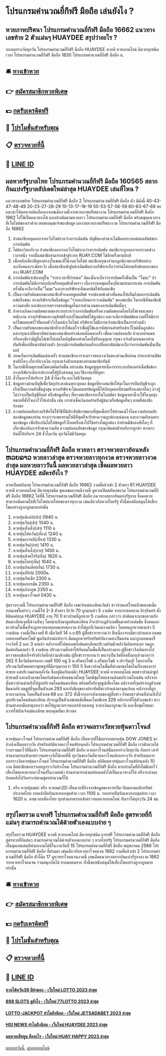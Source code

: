# โปรแกรมคํานวณยี่กีฟรี มือถือ เล่นยังไง ?
## หวยภาพปริศนา โปรแกรมคํานวณยี่กีฟรี มือถือ 16662 แนวทางเลขท้าย 2 ตัวแม่นๆ HUAYDEE สรุปว่าอะไร ?
ออกผลรางวัลทุกวัน โปรแกรมคํานวณยี่กีฟรี มือถือ HUAYDEE หวยดี หวยออนไลน์ มีหวยทุกชนิด เวลา โปรแกรมคํานวณยี่กีฟรี มือถือ 1830 โปรแกรมคํานวณยี่กีฟรี มือถือ น.

## 🛎 [ทางเข้าหวย](https://bit.ly/3BG5bNw)
## 👉 [สมัครสมาชิกหวยพิเศษ](https://bit.ly/3BG5bNw)
## 💵 [กดรับเครดิตฟรี](https://bit.ly/3C3mvgS)
## 👑 [โปรโมชั่นสำหรับตุณ](https://bit.ly/3C3mvgS)
## 📋 [ตรวจหวยที่นี้](https://bit.ly/3C3mvgS)
## 📱 [LINE ID](https://bit.ly/3C3mvgS)

## ผลหวยรัฐบาลไทย โปรแกรมคํานวณยี่กีฟรี มือถือ 160565 สลากกินแบ่งรัฐบาลอัปเดตใหม่ล่าสุด HUAYDEE เล่นที่ไหน ?
แนวทางเลขท้าย โปรแกรมคํานวณยี่กีฟรี มือถือ 2 โปรแกรมคํานวณยี่กีฟรี มือถือ ตัว มีดังนี้
40-43-47-48-49
20-23-27-28-29
10-13-17-18-19
50-53-57-58-59
60-63-67-69
ขอแนะนำให้คอหวยคัดเลือกเอาเลขเด็ดงวดนี้จากหวยภาพปริศนางวด โปรแกรมคํานวณยี่กีฟรี มือถือ 1962 ไปใช้เป็นแนวทางได้ และฝากติดตามหวยลาว โปรแกรมคํานวณยี่กีฟรี มือถือ พร้อมชุดแนวทางที่เว็บไซต์ของเราด้วย
ขอขอบคุณเจ้าของข้อมูล
ผลงานหวยภาพปริศนางวด โปรแกรมคํานวณยี่กีฟรี มือถือ 16862

1. ถ้าสมาชิกหลุดออกจากเว็บไซต์ระหว่างการเดิมพัน บัญชีของท่านจะไม่มีผลกระทบต่อผลลัพธ์ของการเดิมพัน
2. ไม่ต้องวิตกกังวล ถ้าสมาชิกออกจากเว็บไซด์ระหว่างการเดิมพัน สมาชิกจะถูกออกจากระบบช่วงเวลาหนึ่ง จากนั้นสมาชิกสามารถเข้าสู่ระบบ RUAY.COM ได้อีกครั้งตามปกติ
3. เพื่อหลีกเลี่ยงปัญหาต่างๆในขณะที่ใช้งานเว็บไซต์ สมาชิกกรุณาอ่านกฎกติกาของบริษัทอย่างละเอียดและระมัดระวัง เมื่อสมาชิกเข้าสู่หน้าเดิมพันทางบริษัทจะถือว่าท่านได้ยอมรับข้อตกลงของทาง RUAY.COM
4. การเดิมพันจะต้องอยู่ใน "ระยะเวลาที่กำหนด" มิฉะนั้นจะถือว่าการเดิมครั้งนั้นเป็น "โมฆะ" ถ้าการเดิมพันได้มีการยกเลิกหรือหยุดพักชั่วคราว เนื่องจากเหตุผลใดๆก็ตามก่อนการเล่น การเดิมพันครั้งนั้นจะถือว่าเป็น"โมฆะ"และทางบริษัทจะคืนเครดิตให้กับสมาชิก
5. เป็นความรับผิดชอบของสมาชิกที่จะคอยดูผลลัพธ์ จากช่องหน้าต่างที่แสดงให้เห็นถึงผลการเดิมพันแพ้หรือชนะ ทางบริษัทจะยึดถือข้อมูล "รายละเอียดการวางเดิมพัน" ของสมาชิก ในกรณีที่สมาชิกมีความสงสัย และต้องการตรวจสอบข้อมูลในการคำนวณของการเดิมพันนั้นๆ
6. ถ้าหากเกิดความผิดพลาดของระบบระหว่างการเดิมพันหรือความผิดพลาดโดยไม่ได้เจตนาของพนักงาน ทางบริษัทขอสงวนสิทธ์ที่จะแก้ไขผลลัพธ์ให้ถูกต้อง และจะมีการพิมพ์ข้อความที่ได้มีการแก้ไขเผยแพร่ไว้ที่แถบตัววิ่งในหน้าเว็บไซต์ บริษัทจะไม่มีการแจ้งสมาชิกเป็นการส่วนตัว
7. เป็นความรับชอบของสมาชิกที่จะทำให้แน่ใจว่าชื่อผู้ใช้และรหัสผ่านสำหรับเข้าเว็ไซต์นั้นถูกต้อง และกรุณาเปลี่ยนรหัสผ่านของสมาชิกอย่างน้อยเดือนละครั้ง เพื่อความปลอดภัย ถ้าหากท่านพบหรือสงสัยว่ามีผู้อื่นได้เข้าไปเล่นในบัญชีของท่านโดยไม่รับอนุญาต กรุณา แจ้งตัวแทนของท่านทันทีเพื่อเปลี่ยนรหัสส่วนตัว (หากมีการเดิมพันก่อนที่จะเปลี่ยนรหัสเดิมจะถือว่าการเดิมพันนั้นเป็นผล)
8. ก่อนเริ่มการเดิมพันแต่ละครั้ง ท่านสมาชิกควรจะตรวจสอบวงเงินของท่านเสียก่อน ถ้าหากท่านมีข้อสงสัยใดๆ เกี่ยวกับวงเงิน กรุณาแจ้งตัวแทนของท่านสมาชิกทันที
9. ในกรณีที่เหตุการณ์ไม่คาดคิดเกิดขึ้น อย่างเช่น ข้อมูลสูญหายเนื่องจากระบบอินเตอร์เน็ตขัดข้อง ทางบริษัทจะมีการประกาศให้รู้ถึงสาเหตุ และวิธีการแก้ปัญหา
10. ชั่วโมงการให้บริการ 24 ชั่วโมงวัน และไม่มีวันหยุด
11. ข้อมูลทางด้านบัญชีเพื่อวัตถุประสงค์เฉพาะบุคคล ข้อมูลที่ทางสมาชิกให้มาในการเปิดบัญชีจะถูกเก็บเป็นความลับขั้นสูงสุด ทางบริษัทจะไม่เผยแพร่ข้อมูลนี้ให้กับบุคคลที่สามหรือองค์กรอื่นๆ ล่วงรู้ ไม่ว่าจะเป็นบัญชีอีเมล์ หรือข้อมูลอื่นๆ ที่ทางสมาชิกกรอกในใบสมัคร ข้อมูลเหล่านี้จะใช้ในจุดมุ่งหมายที่ตั้งใจเอาไว้ให้เท่านั้น เช่น การส่งเช็คเงินสดสำหรับผู้ชนะหรือข้อมูลอื่นๆ ตามที่สมาชิกร้องขอ
12. ความปลอดภัยทางบริษัทได้ใช้วิธีที่มีประสิทธิภาพมากที่สุดเพื่อทำให้ท่านแน่ใจในความปลอดภัยของข้อมูลของท่าน ทางเราจะพยายามให้ดีที่สุดที่จะรักษาความถูกต้องแน่นอน และความลับเฉพาะของข้อมูล เพื่อป้องกันไม่ให้ข้อมูลรั่วไหลหรือนำไปใช้อย่างไม่ถูกต้อง ถ้าท่านมีข้อสงสัยใดๆ ที่เกี่ยวข้องกับการรักษาความลับ ความปลอดภัยของข้อมูล กรุณาติดต่อฝ่ายบริการลูกค้า พวกเรายินดีให้บริการ 24 ชั่วโมงวัน ทุกวันไม่มีวันหยุด

## โปรแกรมคํานวณยี่กีฟรี มือถือ หวยลาว ตรวจหวยลาวย้อนหลัง ຫວຍລາວ หวยลาวล่าสุด ตรวจหวยลาวทุกงวด ตรวจหวยลาว​งวดล่าสุด ผลหวยลาววันนี้ ผลหวยลาวล่าสุด เช็คผลหวยลาว HUAYDEE สมัครยังไง ?
หวยเปิดตลับเลข โปรแกรมคํานวณยี่กีฟรี มือถือ 16662 งวดที่แล้วเข้า 2 ตัวตรง 61 HUAYDEE หวยดี หวยออนไลน์ มีหวยทุกชนิด ชุดเลขผลงานดีงวดนี้ ดูหวยเปิดตลับเลขงวด โปรแกรมคํานวณยี่กีฟรี มือถือ 16662 ได้ที่นี่ โปรแกรมคํานวณยี่กีฟรี มือถือ แนวทางสลากกินแบ่งรัฐบาล ซึ่งคอหวยสามารถติดตามได้ที่เว็บไซต์หวยไทยของเราทุกงวด เช่นเดียวกับหวยไทยรัฐ ทั้งนี้ขอสนับสนุนให้เสี่ยงโชคอย่างถูกกฎหมายเท่านั้น
1. หวยหุ้นนิเคอิ(เช้า) 0940 น.
2. หวยหุ้นจีน(เช้า) 1040 น.
3. หวยหุ้นฮั่งเส็ง(เช้า) 1110 น
4. หวยหุ้นไต้หวัน(เที่ยง) 1240 น.
5. หวยหุ้นเกาหลี(เที่ยง) 1330 น.
6. หวยหุ้นจีน(บ่าย) 1410 น.
7. หวยหุ้นฮั่งเส็ง(บ่าย) 1450 น.
8. หวยหุ้นสิงคโปร์(เย็น) 1620 น.
9. หวยหุ้นไทย(เย็น) 1640 น.
10. หวยหุ้นอินเดีย(เย็น) 1730 น.
11. หวยหุ้นอียิปต์ 2000น.
12. หวยหุ้นรัสเซีย 2300 น.
13. หวยหุ้นเยอรมัน 2350 น.
14. หวยหุ้นอังกฤษ 2350 น.
15. หวยหุ้นดาวโจนส์ 0430 น.

ลุ้นรวยงวดนี้ โปรแกรมคํานวณยี่กีฟรี มือถือ เลขเจ้าแม่ตะเคียนวัดดัง ชาวบ้านแห่โรยแป้งขอเลขเด็ด ก่อนเลขโผล่จะๆ งวดนี้ให้ 2-3 ตัวตรง ป้าวัย 70 ถูกมาแล้ว 5 งวดติด
จากการสอบถาม ป้าจุรินทร์ ตั้งธิติพงศ์สกุล HUAYDEE อายุ 70 ปี ชาวบ้านที่ถูกหวย 5 งวดซ้อน กล่าวว่า ปกติตนจะมาขอหวยกับต้นตะเคียนจุดนี้ช่วงเย็นๆ โดยนำแป้งมาลูบต้นตะเคียน ก็จะปรากฏตัวเลขขึ้นมาอย่างเด่นชัด ซึ่งตนและชาวบ้านในพื้นที่จะถูกหวยมาตลอดแทบทุกงวด ถ้าไม่ถูกก็เว้นแค่งวดเดียว โดยตนถูกหวยมาแล้ว 5 งวดซ้อน งวดนี้เป็นงวดที่ 6
เมื่อวันที่ 14 ก.ย.65 ผู้สื่อข่าวรายวานว่า สืบเนื่องจากมีชาวบ้านละแวกเขตเทศบาลศรีมหาโพธิ พูดกันปากต่อปากว่า มีคนถูกหวยรับทรัพย์กันงวดละเป็นแสน และถูกลอตเตอรี่รางวัลที่ 2 และ 3 มาแล้ว หลังจากที่ไปขอเลขกับต้นตะเคียนบริเวณริมน้ำหลังวัดอินทรแบก จนถูกติดต่อกันมาแล้ว 5 งวดซ้อน สร้างความฮือฮาให้กับคนในพื้นที่เป็นอย่างมาก ผู้สื่อข่าวจึงเดินทางไปตรวจสอบข้อเท็จจริงยังวัดที่กล่าวมาข้างต้น
ผู้สื่อข่าวรายงานว่า พบว่าเป็นวัดที่ก่อตั้งมาแล้วมากกว่า 262 ปี ชื่อวัดอินทรแบก เลขที่ 100 หมู่ 3 ต.ศรีมหาโพธิ อ.ศรีมหาโพธิ จ.ปราจีนบุรี โดยภายในบริเวณวัดยังพบพระพุทธรูปที่มีอายุมากกว่า 150 ปี ซึ่งชาวบ้านในพื้นที่ต่างมาขอโชคในเรื่องของการค้าขาย แต่บริเวณด้านหลังวัด ซึ่งอยู่ติดกับแม่น้ำ HUAYDEE หวยดี หวยออนไลน์ พบชาวบ้านนำธูป ผ้าสามสี และแป้งมาขอโชคกับต้นตะเคียนขนาดใหญ่ โดยมีชุดไทยแขวนล้อมบริเวณโคนต้น
หลังจากนั้นชาวบ้านนำแป้งไปลูบบริเวณโคนต้นตะเคียน พร้อมทั้งกับจุดธูปเสี่ยงโชค หลังจากที่จุดปรากฏตัวเลขขึ้นมาบริเวณธูปที่จุดเป็นตัวเลข 293 และยังมีเลขหางประทัดที่ชาวบ้านนำมาจุดแก้บน หลังจากที่ถูกหวยงวดก่อน โดยเป็นตัวเลข 69 และ 372
ทั้งนี้จากการสังเกตของผู้สื่อข่าว ยังพบชาวบ้านที่นำแป้งไปลูบบริเวณโคนต้นตะเคียน ปรากฏเป็นตัวเลขเด่นชัดขึ้นมาโดยมีเลข 329 หลังจากที่ได้ตัวเลขแล้ว ชาวบ้านต่างยกมือสาธุบอกว่า ขอให้ถูกหวยรวยเบอร์ด้วยเทอญ จะนำเงินมาบูรณะวัด และซื้อชุดไทยมาถวายให้กับเจ้าแม่ตะเคียน
ขอบคุณที่มา ข่าวสด

## โปรแกรมคํานวณยี่กีฟรี มือถือ ตรวจผลรางวัลหวยหุ้นดาวโจนส์
หวยหุ้นดาวโจนส์ โปรแกรมคํานวณยี่กีฟรี มือถือ เป็นหวยที่ใช้ผลจากตลาดหุ้น DOW JONES มาอ้างอิงเป็นผลรางวัล สำหรับสถิติหวยดาวโจนส์ย้อนหลัง โปรแกรมคํานวณยี่กีฟรี มือถือ เรามักหวยได้รวบรวมมาไว้ที่นี่แล้ว โปรแกรมคํานวณยี่กีฟรี มือถือ หวยดาวโจนส์นั้นออกรางวัลทุกวัน อังคาร เสาร์ ท่านสามารถเข้ามาตรวจผลรางวัลได้เลยที่นี่ ทุกวันของวันที่หวยดาวโจนส์ออกรางวัล
สำหรับผลการออกรางวัลหวยหุ้นดาวโจนส์ โปรแกรมคํานวณยี่กีฟรี มือถือ สถิติผลหวยหุ้นดาวโจนส์ย้อนหลัง 10 งวด มีสมาชิกของเราเคยถูกรางวัลบ้างไหม โปรแกรมคํานวณยี่กีฟรี มือถือ หากท่านใดที่ยังไม่มีเคยไว้เสี่ยงโชคแทงหวยดาวโจนส์ในงวดหน้า ท่านสามารถนำผลย้อนหลังไปเป็นแนวทางก็ได้ หรือจะนำผลย้อนหลังไปวิเคราะห์ตามสูตรคำนวณก็ได้
1. หรือ หวยหุ้นพม่า หรือ หวยพม่า2D เป็นหวยที่อิงจากข้อมูลของการเปิด-ปิดตลาดหลักทรัพย์ประเทศไทย รอบเช้าปิดรับแทงรอบสุดท้าย เวลา 1100 น. รอบบ่ายปิดรับแทงรอบสุดท้าย เวลา 1620 น. ตามเวลาเมืองไทย ทุกท่านสามารถเข้าตรวจผลหวยออนไลน์ กับเราได้ทุกๆวัน 24 ชม.

## สรุปโดยรวม แจกฟรี โปรแกรมคํานวณยี่กีฟรี มือถือ สูตรหวยยี่กีแม่นๆ สามารถคำนวณได้ด้วยตัวเองแบบง่าย ๆ
สรุปโดยรวม HUAYDEE หวยดี หวยออนไลน์ มีหวยทุกชนิด แจกฟรี โปรแกรมคํานวณยี่กีฟรี มือถือ สูตรหวยยี่กีแม่นๆ สามารถคำนวณได้ด้วยตัวเองแบบง่าย ๆ หวยไทยรัฐ โปรแกรมคํานวณยี่กีฟรี มือถือ เป็นชุดเลขเด่นทีทำผลงานได้ดีในงวดวันที่ 15 โปรแกรมคํานวณยี่กีฟรี มือถือ พฤษภาคม 2566 โปรแกรมคํานวณยี่กีฟรี มือถือ ที่ผ่านมา เช่นเดียวกับหวยยาใจคนจน 1662 งวดที่แล้วเข้า 2 โปรแกรมคํานวณยี่กีฟรี มือถือ ตัวโต๊ด 17 ดูหวยยาใจคนจนงวดนี้ เลขเด็ดแนวทางสลากกินแบ่งรัฐบาลงวด 1662 จากหวยยาใจคนจน รวมสนุกกันได้ ยากมลคนยาก ทั้งนี้ขอสนับสนุนให้เสี่ยงโชคอย่างถูกกฎหมายเท่านั้น

## 🛎 [ทางเข้าหวย](https://bit.ly/3BG5bNw)
## 👉 [สมัครสมาชิกหวยพิเศษ](https://bit.ly/3BG5bNw)
## 💵 [กดรับเครดิตฟรี](https://bit.ly/3C3mvgS)
## 👑 [โปรโมชั่นสำหรับตุณ](https://bit.ly/3C3mvgS)
## 📋 [ตรวจหวยที่นี้](https://bit.ly/3C3mvgS)
## 📱 [LINE ID](https://bit.ly/3C3mvgS)

#### [หวยไต้หวัน39 มีคำตอบ - เว็บใหม่ LOTTO 2023 ล่าสุด](https://atom.io/themes/หวยไต้หวัน39%20มีคำตอบ%20-%20เว็บใหม่%20lotto%202023%20ล่าสุด)
#### [888 SLOTS ดูยังไง - เว็บใหม่ 77LOTTO 2023 ล่าสุด](https://atom.io/themes/888%20slots%20ดูยังไง%20-%20เว็บใหม่%2077lotto%202023%20ล่าสุด)
#### [LOTTO-JACKPOT ทำไมถึงนิยม - เว็บใหม่ JETSADABET 2023 ล่าสุด](https://atom.io/themes/lotto-jackpot%20ทำไมถึงนิยม%20-%20เว็บใหม่%20jetsadabet%202023%20ล่าสุด)
#### [HSI NEWS ทำไมถึงนิยม - เว็บใหม่ HUAYDEE 2023 ล่าสุด](https://atom.io/themes/hsi%20news%20ทำไมถึงนิยม%20-%20เว็บใหม่%20huaydee%202023%20ล่าสุด)
#### [ผลหวยเฮียพูน คืออะไร - เว็บใหม่ HUAY HAPPY 2023 ล่าสุด](https://atom.io/themes/ผลหวยเฮียพูน%20คืออะไร%20-%20เว็บใหม่%20huay%20happy%202023%20ล่าสุด)

[ผลบอลวันนี้](https://siamsport.tv "ผลบอลวันนี้"), [ดูบอลออนไลน์](https://siamsport.tv/ดูบอลสด "ดูบอลออนไลน์")